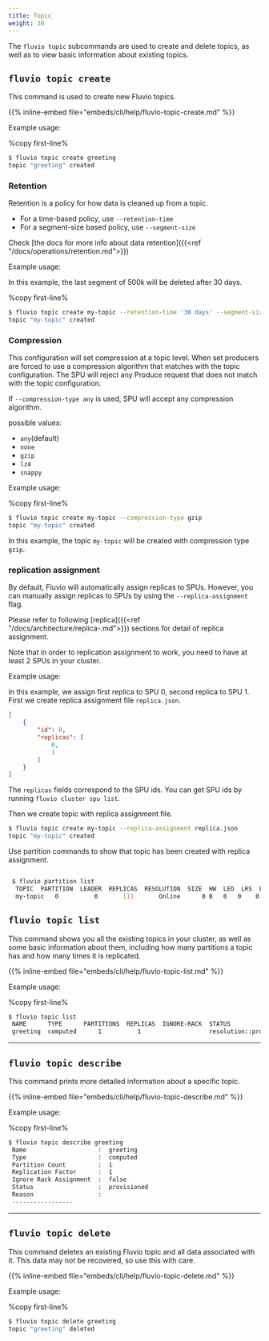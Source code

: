 ```yaml
---
title: Topic
weight: 30
---
```


The `fluvio topic` subcommands are used to create and delete topics, as
well as to view basic information about existing topics.

## `fluvio topic create`

This command is used to create new Fluvio topics.

{{% inline-embed file="embeds/cli/help/fluvio-topic-create.md" %}}

Example usage:

%copy first-line%
```bash
$ fluvio topic create greeting
topic "greeting" created
```

### Retention

Retention is a policy for how data is cleaned up from a topic. 

* For a time-based policy, use  `--retention-time`
* For a segment-size based policy, use  `--segment-size`

Check [the docs for more info about data retention]({{<ref "/docs/operations/retention.md">}})

Example usage:

In this example, the last segment of 500k will be deleted after 30 days.

%copy first-line%
```bash
$ fluvio topic create my-topic --retention-time '30 days' --segment-size 500000  
topic "my-topic" created
```


### Compression

This configuration will set compression at a topic level. When set producers are forced to use a compression algorithm that matches with the topic configuration. The SPU will reject any Produce request
that does not match with the topic configuration.

If `--compression-type any` is used, SPU will accept any compression algorithm.

possible values:
* `any`(default)
* `none`
* `gzip`
* `lz4`
* `snappy`

Example usage:

%copy first-line%
```bash
$ fluvio topic create my-topic --compression-type gzip
topic "my-topic" created
```

In this example, the topic `my-topic` will be created with compression type `gzip`.

### replication assignment

By default, Fluvio will automatically assign replicas to SPUs. However, you can manually assign replicas to SPUs by using the `--replica-assignment` flag.

Please refer to following [replica]({{<ref "/docs/architecture/replica-.md">}}) sections for detail of replica assignment.

Note that in order to replication assignment to work, you need to have at least 2 SPUs in your cluster.

Example usage:

In this example, we assign first replica to SPU 0, second replica to SPU 1.   
First we create replica assignment file `replica.json`.
```json
[
    {
        "id": 0,
        "replicas": [
            0,
            1
        ]
    }
]
```
The `replicas` fields correspond to the SPU ids.  You can get SPU ids by running `fluvio cluster spu list`.

Then we create topic with replica assignment file.
```bash
$ fluvio topic create my-topic --replica-assignment replica.json
topic "my-topic" created
```

Use partition commands to show that topic has been created with replica assignment.

```bash

 $ fluvio partition list
  TOPIC  PARTITION  LEADER  REPLICAS  RESOLUTION  SIZE  HW  LEO  LRS  FOLLOWER OFFSETS                                              
  my-topic   0          0       [1]       Online      0 B   0   0    0    0     [ReplicaStatus { spu: 1, hw: -1, leo: -1 }] 

```

## `fluvio topic list`

This command shows you all the existing topics in your cluster, as well as some basic
information about them, including how many partitions a topic has and how many times it
is replicated.

{{% inline-embed file="embeds/cli/help/fluvio-topic-list.md" %}}

Example usage:

%copy first-line%
```bash
$ fluvio topic list
 NAME      TYPE      PARTITIONS  REPLICAS  IGNORE-RACK  STATUS                   REASON
 greeting  computed      1          1                   resolution::provisioned
```

---

## `fluvio topic describe`

This command prints more detailed information about a specific topic.

{{% inline-embed file="embeds/cli/help/fluvio-topic-describe.md" %}}

Example usage:

%copy first-line%
```bash
$ fluvio topic describe greeting
 Name                    :  greeting
 Type                    :  computed
 Partition Count         :  1
 Replication Factor      :  1
 Ignore Rack Assignment  :  false
 Status                  :  provisioned
 Reason                  :
 -----------------
```

---

## `fluvio topic delete`

This command deletes an existing Fluvio topic and all data associated with it.
This data may not be recovered, so use this with care.

{{% inline-embed file="embeds/cli/help/fluvio-topic-delete.md" %}}

Example usage:

%copy first-line%
```bash
$ fluvio topic delete greeting
topic "greeting" deleted
```
